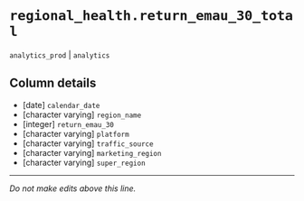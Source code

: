 # `regional_health.return_emau_30_total`
`analytics_prod` | `analytics`

## Column details
* [date]      `calendar_date`
* [character varying] `region_name`
* [integer]   `return_emau_30`
* [character varying] `platform`
* [character varying] `traffic_source`
* [character varying] `marketing_region`
* [character varying] `super_region`

-------------------------------------------------------------------------------
*Do not make edits above this line.*
